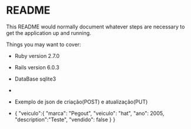 # README

This README would normally document whatever steps are necessary to get the
application up and running.

Things you may want to cover:

* Ruby version 2.7.0

* Rails version 6.0.3

* DataBase sqlite3

* 

* Exemplo de json de criação(POST) e atualização(PUT)


* {
	"veiculo":{
			"marca": "Pegout",
			"veiculo": "hat",
			"ano": 2005,
			"description":"Teste",
			"vendido": false
		}
}
